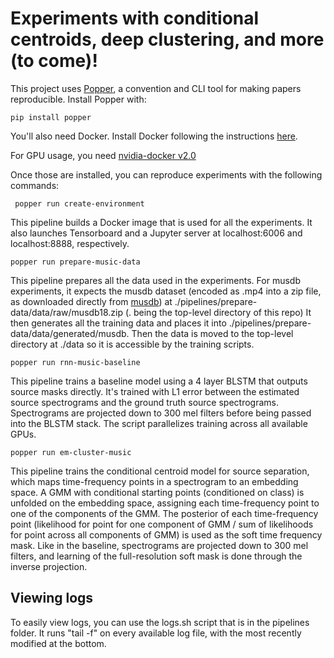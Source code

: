 # Experiments with conditional centroids, deep clustering, and more (to come)!

This project uses [Popper](https://github.com/systemslab/popper), a convention and CLI tool for making papers reproducible. Install Popper with:

    pip install popper

You'll also need Docker. Install Docker following the instructions [here](https://docs.docker.com/install/).

For GPU usage, you need [nvidia-docker v2.0](https://github.com/nvidia/nvidia-docker/wiki/Installation-(version-2.0))

Once those are installed, you can reproduce experiments with the following commands:

     popper run create-environment

This pipeline builds a Docker image that is used for all the experiments. It also launches Tensorboard and a Jupyter server at localhost:6006 and localhost:8888, respectively.

    popper run prepare-music-data

This pipeline prepares all the data used in the experiments. For musdb experiments, it expects the musdb dataset (encoded as .mp4 into a zip file, as downloaded directly from [musdb](https://sigsep.github.io/datasets/musdb.html)) at ./pipelines/prepare-data/data/raw/musdb18.zip (. being the top-level directory of this repo) It then generates all the training data and places it into ./pipelines/prepare-data/data/generated/musdb. Then the data is moved to the top-level directory at ./data so it is accessible by the training scripts.

    popper run rnn-music-baseline

This pipeline trains a baseline model using a 4 layer BLSTM that outputs source masks directly. It's trained with L1 error between the estimated source spectrograms and the ground truth source spectrograms. Spectrograms are projected down to 300 mel filters before being passed into the BLSTM stack. The script parallelizes training across all available GPUs.

    popper run em-cluster-music

This pipeline trains the conditional centroid model for source separation, which maps time-frequency points in a spectrogram to an embedding space. A GMM with conditional starting points (conditioned on class) is unfolded on the embedding space, assigning each time-frequency point to one of the components of the GMM. The posterior of each time-frequency point (likelihood for point for one component of GMM / sum of likelihoods for point across all components of GMM) is used as the soft time frequency mask. Like in the baseline, spectrograms are projected down to 300 mel filters, and learning of the full-resolution soft mask is done through the inverse projection.

## Viewing logs

To easily view logs, you can use the logs.sh script that is in the pipelines folder. It runs "tail -f" on every available log file, with the most recently modified at the bottom.
